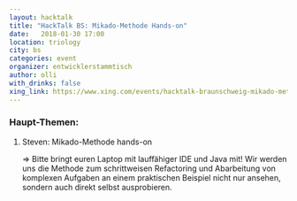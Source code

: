 ```yaml
---
layout: hacktalk
title: "HackTalk BS: Mikado-Methode Hands-on"
date:   2018-01-30 17:00
location: triology
city: bs
categories: event
organizer: entwicklerstammtisch
author: olli
with_drinks: false
xing_link: https://www.xing.com/events/hacktalk-braunschweig-mikado-methode-hands-on-1887537
---
```


### Haupt-Themen:

1. Steven: Mikado-Methode hands-on 
    
    => Bitte bringt euren Laptop mit lauffähiger IDE und Java mit! Wir werden uns die Methode zum schrittweisen Refactoring und Abarbeitung von komplexen Aufgaben an einem praktischen Beispiel nicht nur ansehen, sondern auch direkt selbst ausprobieren.